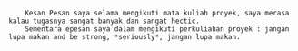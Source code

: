 		Kesan Pesan saya selama mengikuti mata kuliah proyek, saya merasa kalau tugasnya sangat banyak dan sangat hectic.
		Sementara epesan saya dalam mengikuti perkuliahan proyek : jangan lupa makan and be strong, *seriously*, jangan lupa makan.